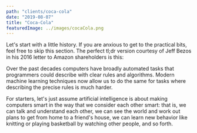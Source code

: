 ```yaml
---
path: "clients/coca-cola"
date: "2019-08-07"
title: "Coca-Cola"
featuredImage: ../images/cocaCola.png
---
```



Let's start with a little history. If you are anxious to get to the practical bits, feel free to skip this section. The perfect tl;dr version courtesy of Jeff Bezos in his 2016 letter to Amazon shareholders is this:

Over the past decades computers have broadly automated tasks that programmers could describe with clear rules and algorithms. Modern machine learning techniques now allow us to do the same for tasks where describing the precise rules is much harder.

For starters, let's just assume artificial intelligence is about making computers smart in the way that we consider each other smart: that is, we can talk and understand each other, we can see the world and work out plans to get from home to a friend's house, we can learn new behavior like knitting or playing basketball by watching other people, and so forth.